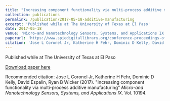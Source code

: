 ```yaml
---
title: "Increasing component functionality via multi-process additive manufacturing"
collection: publications
permalink: /publication/2017-05-18-additive-manufacturing
excerpt: 'Published while at The University of Texas at El Paso'
date: 2017-05-18
venue: 'Micro-and Nanotechnology Sensors, Systems, and Applications IX'
paperurl: 'https://www.spiedigitallibrary.org/conference-proceedings-of-spie/10194/101941F/Increasing-component-functionality-via-multi-process-additive-manufacturing/10.1117/12.2263257.short'
citation: 'Jose L Coronel Jr, Katherine H Fehr, Dominic D Kelly, David Espalin, Ryan B Wicker (2017). &quot;Increasing component functionality via multi-process additive manufacturing&quot; <i>Micro-and Nanotechnology Sensors, Systems, and Applications IX</i>. Vol. 10194.'
---
```

Published while at The University of Texas at El Paso

[Download paper here](https://www.spiedigitallibrary.org/conference-proceedings-of-spie/10194/101941F/Increasing-component-functionality-via-multi-process-additive-manufacturing/10.1117/12.2263257.short)

Recommended citation: Jose L Coronel Jr, Katherine H Fehr, Dominic D Kelly, David Espalin, Ryan B Wicker (2017). "Increasing component functionality via multi-process additive manufacturing" <i>Micro-and Nanotechnology Sensors, Systems, and Applications IX</i>. Vol. 10194.